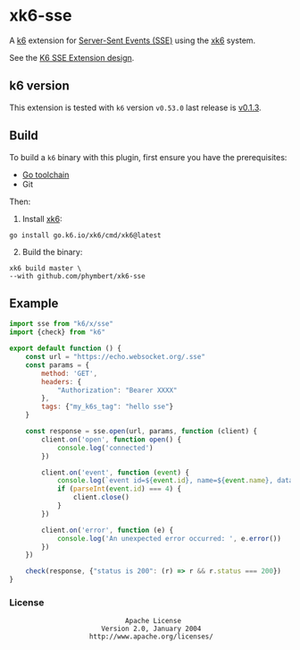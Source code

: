 # xk6-sse
A [k6](https://go.k6.io/k6) extension for [Server-Sent Events (SSE)](https://en.wikipedia.org/wiki/Server-sent_events) using the [xk6](https://github.com/grafana/xk6) system.

See the [K6 SSE Extension design](docs/design/021-sse-api.md).

## k6 version

This extension is tested with `k6` version `v0.53.0` last release is [v0.1.3](https://github.com/phymbert/xk6-sse/releases/tag/v0.1.2).

## Build

To build a `k6` binary with this plugin, first ensure you have the prerequisites:

- [Go toolchain](https://go101.org/article/go-toolchain.html)
- Git

Then:

1. Install [xk6](https://github.com/grafana/xk6):

```shell
go install go.k6.io/xk6/cmd/xk6@latest
```

2. Build the binary:

```shell
xk6 build master \
--with github.com/phymbert/xk6-sse
```

## Example

```javascript
import sse from "k6/x/sse"
import {check} from "k6"

export default function () {
    const url = "https://echo.websocket.org/.sse"
    const params = {
        method: 'GET',
        headers: {
            "Authorization": "Bearer XXXX"
        },
        tags: {"my_k6s_tag": "hello sse"}
    }

    const response = sse.open(url, params, function (client) {
        client.on('open', function open() {
            console.log('connected')
        })

        client.on('event', function (event) {
            console.log(`event id=${event.id}, name=${event.name}, data=${event.data}`)
            if (parseInt(event.id) === 4) {
                client.close()
            }
        })

        client.on('error', function (e) {
            console.log('An unexpected error occurred: ', e.error())
        })
    })

    check(response, {"status is 200": (r) => r && r.status === 200})
}
```

### License

                                 Apache License
                           Version 2.0, January 2004
                        http://www.apache.org/licenses/
